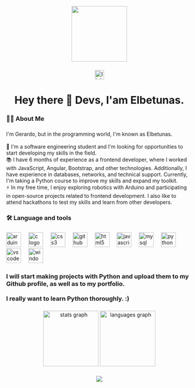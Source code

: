 <div align="center">
  <img height="150" src="https://media.giphy.com/media/v1.Y2lkPTc5MGI3NjExOGFocTAybWIyejk4cnM5dTJ6b3JyNjEzb210aXA2dm0wNTEwdGlocyZlcD12MV9pbnRlcm5hbF9naWZfYnlfaWQmY3Q9Zw/IffLnwlgZNgAQlVFT1/giphy.gif"  />
</div>

###

<div align="center">
  <a href="https://www.linkedin.com/in/gerardo-ramirez-alcantara-165a25195/" target="_blank">
    <img src="https://img.shields.io/static/v1?message=LinkedIn&logo=linkedin&label=&color=0077B5&logoColor=white&labelColor=&style=for-the-badge" height="25" alt="linkedin logo"  />
  </a>
</div>

###

<h1 align="center">Hey there 👋 Devs, I'am Elbetunas.</h1>

###

<h3 align="left">👩‍💻  About Me</h3>

###

<p align="left">I'm Gerardo, but in the programming world, I'm known as Elbetunas.<br><br>🔭 I'm a software engineering student and I'm looking for opportunities to start developing my skills in the field.<br>📚 I have 6 months of experience as a frontend developer, where I worked with JavaScript, Angular, Bootstrap, and other technologies. Additionally, I have experience in databases, networks, and technical support. Currently, I'm taking a Python course to improve my skills and expand my toolkit.<br>⚡ In my free time, I enjoy exploring robotics with Arduino and participating in open-source projects related to frontend development. I also like to attend hackathons to test my skills and learn from other developers.</p>

###

<h3 align="left">🛠 Language and tools</h3>

###

<div align="left">
  <img src="https://cdn.jsdelivr.net/gh/devicons/devicon/icons/arduino/arduino-original.svg" height="40" alt="arduino logo"  />
  <img width="12" />
  <img src="https://cdn.jsdelivr.net/gh/devicons/devicon/icons/c/c-original.svg" height="40" alt="c logo"  />
  <img width="12" />
  <img src="https://cdn.jsdelivr.net/gh/devicons/devicon/icons/css3/css3-original.svg" height="40" alt="css3 logo"  />
  <img width="12" />
  <img src="https://cdn.jsdelivr.net/gh/devicons/devicon/icons/github/github-original.svg" height="40" alt="github logo"  />
  <img width="12" />
  <img src="https://cdn.jsdelivr.net/gh/devicons/devicon/icons/html5/html5-original.svg" height="40" alt="html5 logo"  />
  <img width="12" />
  <img src="https://cdn.jsdelivr.net/gh/devicons/devicon/icons/javascript/javascript-original.svg" height="40" alt="javascript logo"  />
  <img width="12" />
  <img src="https://cdn.jsdelivr.net/gh/devicons/devicon/icons/mysql/mysql-original.svg" height="40" alt="mysql logo"  />
  <img width="12" />
  <img src="https://cdn.jsdelivr.net/gh/devicons/devicon/icons/python/python-original.svg" height="40" alt="python logo"  />
  <img width="12" />
  <img src="https://cdn.jsdelivr.net/gh/devicons/devicon/icons/vscode/vscode-original.svg" height="40" alt="vscode logo"  />
  <img width="12" />
  <img src="https://cdn.jsdelivr.net/gh/devicons/devicon/icons/windows8/windows8-original.svg" height="40" alt="windows8 logo"  />
</div>

###

<h3 align="left">I will start making projects with Python and upload them to my Github profile, as well as to my portfolio.<br><br>I really want to learn Python thoroughly. :)</h3>

###

<div align="center">
  <img src="https://github-readme-stats.vercel.app/api?username=Rmzgerardo&hide_title=false&hide_rank=false&show_icons=true&include_all_commits=true&count_private=true&disable_animations=false&theme=dracula&locale=en&hide_border=false&order=1" height="150" alt="stats graph"  />
  <img src="https://github-readme-stats.vercel.app/api/top-langs?username=Rmzgerardo&locale=en&hide_title=false&layout=compact&card_width=320&langs_count=5&theme=dracula&hide_border=false&order=2" height="150" alt="languages graph"  />
</div>





###

<div align="center">
  <img src="https://profile-counter.glitch.me/Rmzgerardo/count.svg?"  />
</div>

###
